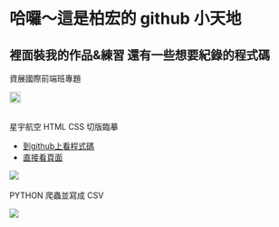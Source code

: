 # 哈囉～這是柏宏的 github 小天地

## 裡面裝我的作品&練習 還有一些想要紀錄的程式碼

<p>資展國際前端班專題</p>
<div style="display: flex;">
    <div>
        <img src="https://i.imgur.com/S61fYmn.jpg" alt="">
    </div>
    <div>
        <img style="height:100%" src="https://www.cakeresume.com/cdn-cgi/image/fit=scale-down,format=auto,w=828/https://images.cakeresume.com/P5AW4/bh20511/211178b6-058a-4c7a-919e-194b10a2cc50.png" alt="">
    </div>
</div>

<br/>

<span>星宇航空 HTML CSS 切版臨摹</span>

<ul>
    <li><a href="https://github.com/bh20511/STARLUX">到github上看程式碼</a></li>
    <li>
    <a href="https://bh20511.github.io/STARLUX/">直接看頁面</a></li>
</ul>
<img src="https://www.cakeresume.com/cdn-cgi/image/fit=scale-down,format=auto,w=828/https://images.cakeresume.com/P5AW4/bh20511/2f21c069-ac6e-429f-9039-5294ffb85d6a.jpeg"/>

<br/>
<br/>



<div><span> PYTHON 爬蟲並寫成 CSV </span>

<img  src="https://www.cakeresume.com/cdn-cgi/image/fit=scale-down,format=auto,w=828/https://images.cakeresume.com/P5AW4/bh20511/be09f9cf-290d-40c2-bc33-4b5e51bf34f7.jpg"/></div></div>
